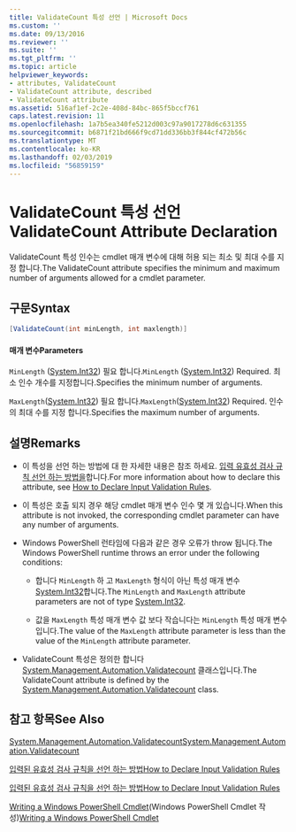 ```yaml
---
title: ValidateCount 특성 선언 | Microsoft Docs
ms.custom: ''
ms.date: 09/13/2016
ms.reviewer: ''
ms.suite: ''
ms.tgt_pltfrm: ''
ms.topic: article
helpviewer_keywords:
- attributes, ValidateCount
- ValidateCount attribute, described
- ValidateCount attribute
ms.assetid: 516af1ef-2c2e-408d-84bc-865f5bccf761
caps.latest.revision: 11
ms.openlocfilehash: 1a7b5ea340fe5212d003c97a9017278d6c631355
ms.sourcegitcommit: b6871f21bd666f9cd71dd336bb3f844cf472b56c
ms.translationtype: MT
ms.contentlocale: ko-KR
ms.lasthandoff: 02/03/2019
ms.locfileid: "56859159"
---
```

# <a name="validatecount-attribute-declaration"></a><span data-ttu-id="e1fa0-102">ValidateCount 특성 선언</span><span class="sxs-lookup"><span data-stu-id="e1fa0-102">ValidateCount Attribute Declaration</span></span>

<span data-ttu-id="e1fa0-103">ValidateCount 특성 인수는 cmdlet 매개 변수에 대해 허용 되는 최소 및 최대 수를 지정 합니다.</span><span class="sxs-lookup"><span data-stu-id="e1fa0-103">The ValidateCount attribute specifies the minimum and maximum number of arguments allowed for a cmdlet parameter.</span></span>

## <a name="syntax"></a><span data-ttu-id="e1fa0-104">구문</span><span class="sxs-lookup"><span data-stu-id="e1fa0-104">Syntax</span></span>

```csharp
[ValidateCount(int minLength, int maxlength)]
```

#### <a name="parameters"></a><span data-ttu-id="e1fa0-105">매개 변수</span><span class="sxs-lookup"><span data-stu-id="e1fa0-105">Parameters</span></span>

<span data-ttu-id="e1fa0-106">`MinLength` ([System.Int32](/dotnet/api/System.Int32)) 필요 합니다.</span><span class="sxs-lookup"><span data-stu-id="e1fa0-106">`MinLength` ([System.Int32](/dotnet/api/System.Int32)) Required.</span></span> <span data-ttu-id="e1fa0-107">최소 인수 개수를 지정합니다.</span><span class="sxs-lookup"><span data-stu-id="e1fa0-107">Specifies the minimum number of arguments.</span></span>

<span data-ttu-id="e1fa0-108">`MaxLength`([System.Int32](/dotnet/api/System.Int32)) 필요 합니다.</span><span class="sxs-lookup"><span data-stu-id="e1fa0-108">`MaxLength`([System.Int32](/dotnet/api/System.Int32)) Required.</span></span> <span data-ttu-id="e1fa0-109">인수의 최대 수를 지정 합니다.</span><span class="sxs-lookup"><span data-stu-id="e1fa0-109">Specifies the maximum number of arguments.</span></span>

## <a name="remarks"></a><span data-ttu-id="e1fa0-110">설명</span><span class="sxs-lookup"><span data-stu-id="e1fa0-110">Remarks</span></span>

- <span data-ttu-id="e1fa0-111">이 특성을 선언 하는 방법에 대 한 자세한 내용은 참조 하세요. [입력 유효성 검사 규칙 선언 하는 방법을](http://msdn.microsoft.com/en-us/544c2100-62ba-4be4-b2a2-cc0d4e4fc45b)합니다.</span><span class="sxs-lookup"><span data-stu-id="e1fa0-111">For more information about how to declare this attribute, see [How to Declare Input Validation Rules](http://msdn.microsoft.com/en-us/544c2100-62ba-4be4-b2a2-cc0d4e4fc45b).</span></span>

- <span data-ttu-id="e1fa0-112">이 특성은 호출 되지 경우 해당 cmdlet 매개 변수 인수 몇 개 있습니다.</span><span class="sxs-lookup"><span data-stu-id="e1fa0-112">When this attribute is not invoked, the corresponding cmdlet parameter can have any number of arguments.</span></span>

- <span data-ttu-id="e1fa0-113">Windows PowerShell 런타임에 다음과 같은 경우 오류가 throw 됩니다.</span><span class="sxs-lookup"><span data-stu-id="e1fa0-113">The Windows PowerShell runtime throws an error under the following conditions:</span></span>

    - <span data-ttu-id="e1fa0-114">합니다 `MinLength` 하 고 `MaxLength` 형식이 아닌 특성 매개 변수 [System.Int32](/dotnet/api/System.Int32)합니다.</span><span class="sxs-lookup"><span data-stu-id="e1fa0-114">The `MinLength` and `MaxLength` attribute parameters are not of type [System.Int32](/dotnet/api/System.Int32).</span></span>

    - <span data-ttu-id="e1fa0-115">값을 `MaxLength` 특성 매개 변수 값 보다 작습니다는 `MinLength` 특성 매개 변수입니다.</span><span class="sxs-lookup"><span data-stu-id="e1fa0-115">The value of the `MaxLength` attribute parameter is less than the value of the `MinLength` attribute parameter.</span></span>

- <span data-ttu-id="e1fa0-116">ValidateCount 특성은 정의한 합니다 [System.Management.Automation.Validatecount](/dotnet/api/System.Management.Automation.ValidateCount) 클래스입니다.</span><span class="sxs-lookup"><span data-stu-id="e1fa0-116">The ValidateCount attribute is defined by the [System.Management.Automation.Validatecount](/dotnet/api/System.Management.Automation.ValidateCount) class.</span></span>

## <a name="see-also"></a><span data-ttu-id="e1fa0-117">참고 항목</span><span class="sxs-lookup"><span data-stu-id="e1fa0-117">See Also</span></span>

[<span data-ttu-id="e1fa0-118">System.Management.Automation.Validatecount</span><span class="sxs-lookup"><span data-stu-id="e1fa0-118">System.Management.Automation.Validatecount</span></span>](/dotnet/api/System.Management.Automation.ValidateCount)

[<span data-ttu-id="e1fa0-119">입력된 유효성 검사 규칙을 선언 하는 방법</span><span class="sxs-lookup"><span data-stu-id="e1fa0-119">How to Declare Input Validation Rules</span></span>](http://msdn.microsoft.com/en-us/544c2100-62ba-4be4-b2a2-cc0d4e4fc45b)

[<span data-ttu-id="e1fa0-120">입력된 유효성 검사 규칙을 선언 하는 방법</span><span class="sxs-lookup"><span data-stu-id="e1fa0-120">How to Declare Input Validation Rules</span></span>](http://msdn.microsoft.com/en-us/544c2100-62ba-4be4-b2a2-cc0d4e4fc45b)

<span data-ttu-id="e1fa0-121">[Writing a Windows PowerShell Cmdlet](./writing-a-windows-powershell-cmdlet.md)(Windows PowerShell Cmdlet 작성)</span><span class="sxs-lookup"><span data-stu-id="e1fa0-121">[Writing a Windows PowerShell Cmdlet](./writing-a-windows-powershell-cmdlet.md)</span></span>
